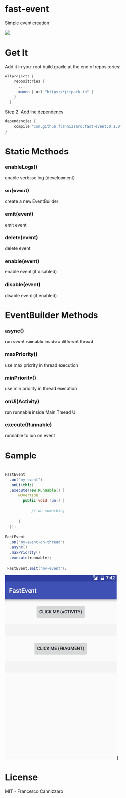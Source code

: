 # fast-event
Simple event creation

[![](https://jitpack.io/v/fcannizzaro/fast-event.svg)](https://jitpack.io/#fcannizzaro/fast-event)

# Get It 

Add it in your root build.gradle at the end of repositories:

```gradle
allprojects {
    repositories {
      ...
      maven { url "https://jitpack.io" }
    }
  }
```

Step 2. Add the dependency


```gradle
dependencies {
    compile 'com.github.fcannizzaro:fast-event:0.1.0'
}
```

# Static Methods

### enableLogs()
enable verbose log (development)

### on(event)
create a new EventBuilder

### emit(event)
emit event

### delete(event)
delete event

### enable(event)
enable event (if disabled)

### disable(event)
disable event (if enabled)

# EventBuilder Methods

### async()
run event runnable inside a different thread

### maxPriority()
use max priority in thread execution

### minPriority()
use min priority in thread execution

### onUi(Activity)
run runnable inside Main Thread UI

### execute(Runnable)
runnable to run on event

# Sample
```java

FastEvent
  .on("my-event")
  .onUi(this)
  .execute(new Runnable() {
      @Override
        public void run() {
  
            // do something
  
      }
  });

FastEvent
  .on("my-event-on-thread")
  .async()
  .maxPriority()
  .execute(runnable);
  
 FastEvent.emit("my-event");

```

![](https://github.com/fcannizzaro/fast-event/blob/master/sample.gif)]

# License
MIT - Francesco Cannizzaro 

